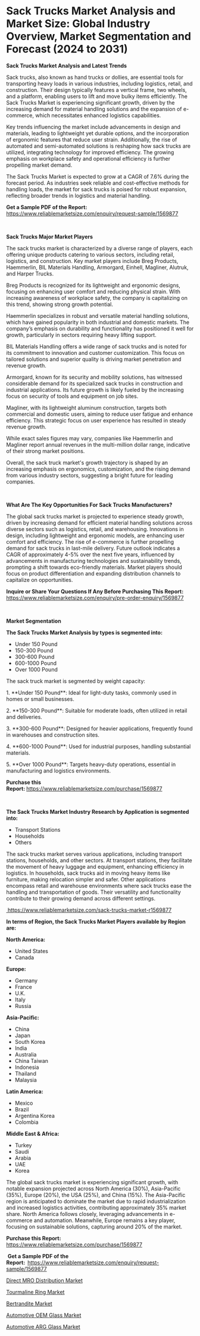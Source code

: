 <p><h1>Sack Trucks Market Analysis and Market Size: Global Industry Overview, Market Segmentation and Forecast (2024 to 2031)</h1></p><p><strong>Sack Trucks Market Analysis and Latest Trends</strong></p>
<p><p>Sack trucks, also known as hand trucks or dollies, are essential tools for transporting heavy loads in various industries, including logistics, retail, and construction. Their design typically features a vertical frame, two wheels, and a platform, enabling users to lift and move bulky items efficiently. The Sack Trucks Market is experiencing significant growth, driven by the increasing demand for material handling solutions and the expansion of e-commerce, which necessitates enhanced logistics capabilities.</p><p>Key trends influencing the market include advancements in design and materials, leading to lightweight yet durable options, and the incorporation of ergonomic features that reduce user strain. Additionally, the rise of automated and semi-automated solutions is reshaping how sack trucks are utilized, integrating technology for improved efficiency. The growing emphasis on workplace safety and operational efficiency is further propelling market demand.</p><p>The Sack Trucks Market is expected to grow at a CAGR of 7.6% during the forecast period. As industries seek reliable and cost-effective methods for handling loads, the market for sack trucks is poised for robust expansion, reflecting broader trends in logistics and material handling.</p></p>
<p><strong>Get a Sample PDF of the Report:&nbsp;</strong> <a href="https://www.reliablemarketsize.com/enquiry/request-sample/1569877?utm_campaign=1422&utm_medium=2&utm_source=Github&utm_content=ia&utm_term=14102024&utm_id=sack-trucks">https://www.reliablemarketsize.com/enquiry/request-sample/1569877</a></p>
<p>&nbsp;</p>
<p><strong>Sack Trucks Major Market Players</strong></p>
<p><p>The sack trucks market is characterized by a diverse range of players, each offering unique products catering to various sectors, including retail, logistics, and construction. Key market players include Breg Products, Haemmerlin, BIL Materials Handling, Armorgard, Einhell, Magliner, Alutruk, and Harper Trucks.</p><p>Breg Products is recognized for its lightweight and ergonomic designs, focusing on enhancing user comfort and reducing physical strain. With increasing awareness of workplace safety, the company is capitalizing on this trend, showing strong growth potential.</p><p>Haemmerlin specializes in robust and versatile material handling solutions, which have gained popularity in both industrial and domestic markets. The company’s emphasis on durability and functionality has positioned it well for growth, particularly in sectors requiring heavy lifting support.</p><p>BIL Materials Handling offers a wide range of sack trucks and is noted for its commitment to innovation and customer customization. This focus on tailored solutions and superior quality is driving market penetration and revenue growth.</p><p>Armorgard, known for its security and mobility solutions, has witnessed considerable demand for its specialized sack trucks in construction and industrial applications. Its future growth is likely fueled by the increasing focus on security of tools and equipment on job sites.</p><p>Magliner, with its lightweight aluminum construction, targets both commercial and domestic users, aiming to reduce user fatigue and enhance efficiency. This strategic focus on user experience has resulted in steady revenue growth.</p><p>While exact sales figures may vary, companies like Haemmerlin and Magliner report annual revenues in the multi-million dollar range, indicative of their strong market positions.</p><p>Overall, the sack truck market's growth trajectory is shaped by an increasing emphasis on ergonomics, customization, and the rising demand from various industry sectors, suggesting a bright future for leading companies.</p></p>
<p>&nbsp;</p>
<p><strong>What Are The Key Opportunities For Sack Trucks Manufacturers?</strong></p>
<p><p>The global sack trucks market is projected to experience steady growth, driven by increasing demand for efficient material handling solutions across diverse sectors such as logistics, retail, and warehousing. Innovations in design, including lightweight and ergonomic models, are enhancing user comfort and efficiency. The rise of e-commerce is further propelling demand for sack trucks in last-mile delivery. Future outlook indicates a CAGR of approximately 4-5% over the next five years, influenced by advancements in manufacturing technologies and sustainability trends, prompting a shift towards eco-friendly materials. Market players should focus on product differentiation and expanding distribution channels to capitalize on opportunities.</p></p>
<p><strong>Inquire or Share Your Questions If Any Before Purchasing This Report:</strong> <a href="https://www.reliablemarketsize.com/enquiry/pre-order-enquiry/1569877?utm_campaign=1422&utm_medium=2&utm_source=Github&utm_content=ia&utm_term=14102024&utm_id=sack-trucks">https://www.reliablemarketsize.com/enquiry/pre-order-enquiry/1569877</a></p>
<p>&nbsp;</p>
<p><strong>Market Segmentation</strong></p>
<p><strong>The Sack Trucks Market Analysis by types is segmented into:</strong></p>
<p><ul><li>Under 150 Pound</li><li>150-300 Pound</li><li>300-600 Pound</li><li>600-1000 Pound</li><li>Over 1000 Pound</li></ul></p>
<p><p>The sack truck market is segmented by weight capacity: </p><p>1. **Under 150 Pound**: Ideal for light-duty tasks, commonly used in homes or small businesses.</p><p>2. **150-300 Pound**: Suitable for moderate loads, often utilized in retail and deliveries.</p><p>3. **300-600 Pound**: Designed for heavier applications, frequently found in warehouses and construction sites.</p><p>4. **600-1000 Pound**: Used for industrial purposes, handling substantial materials.</p><p>5. **Over 1000 Pound**: Targets heavy-duty operations, essential in manufacturing and logistics environments.</p></p>
<p><strong>Purchase this Report:&nbsp;</strong><a href="https://www.reliablemarketsize.com/purchase/1569877?utm_campaign=1422&utm_medium=2&utm_source=Github&utm_content=ia&utm_term=14102024&utm_id=sack-trucks">https://www.reliablemarketsize.com/purchase/1569877</a></p>
<p>&nbsp;</p>
<p><strong>The Sack Trucks Market Industry Research by Application is segmented into:</strong></p>
<p><ul><li>Transport Stations</li><li>Households</li><li>Others</li></ul></p>
<p><p>The sack trucks market serves various applications, including transport stations, households, and other sectors. At transport stations, they facilitate the movement of heavy luggage and equipment, enhancing efficiency in logistics. In households, sack trucks aid in moving heavy items like furniture, making relocation simpler and safer. Other applications encompass retail and warehouse environments where sack trucks ease the handling and transportation of goods. Their versatility and functionality contribute to their growing demand across different settings.</p></p>
<p><a href="https://www.reliablemarketsize.com/sack-trucks-market-r1569877?utm_campaign=1422&utm_medium=2&utm_source=Github&utm_content=ia&utm_term=14102024&utm_id=sack-trucks">&nbsp;https://www.reliablemarketsize.com/sack-trucks-market-r1569877</a></p>
<p><strong>In terms of Region, the Sack Trucks Market Players available by Region are:</strong></p>
<p>
    <p> <strong> North America: </strong>
        <ul>
            <li>United States</li>
            <li>Canada</li>
        </ul>
        </p> 
    <p> <strong> Europe: </strong>
        <ul>
            <li>Germany</li>
            <li>France</li>
            <li>U.K.</li>
            <li>Italy</li>
            <li>Russia</li>
        </ul>
        </p> 
    <p> <strong> Asia-Pacific: </strong>
        <ul>
            <li>China</li>
            <li>Japan</li>
            <li>South Korea</li>
            <li>India</li>
            <li>Australia</li>
            <li>China Taiwan</li>
            <li>Indonesia</li>
            <li>Thailand</li>
            <li>Malaysia</li>
        </ul>
        </p> 
    <p> <strong> Latin America: </strong>
        <ul>
            <li>Mexico</li>
            <li>Brazil</li>
            <li>Argentina Korea</li>
            <li>Colombia</li>
        </ul>
        </p> 
    <p> <strong> Middle East & Africa: </strong>
        <ul>
            <li>Turkey</li>
            <li>Saudi</li>
            <li>Arabia</li>
            <li>UAE</li>
            <li>Korea</li>
        </ul>
    </p>
    </p>
<p><p>The global sack trucks market is experiencing significant growth, with notable expansion projected across North America (30%), Asia-Pacific (35%), Europe (20%), the USA (25%), and China (15%). The Asia-Pacific region is anticipated to dominate the market due to rapid industrialization and increased logistics activities, contributing approximately 35% market share. North America follows closely, leveraging advancements in e-commerce and automation. Meanwhile, Europe remains a key player, focusing on sustainable solutions, capturing around 20% of the market.</p></p>
<p><strong>Purchase this Report: </strong><a href="https://www.reliablemarketsize.com/purchase/1569877?utm_campaign=1422&utm_medium=2&utm_source=Github&utm_content=ia&utm_term=14102024&utm_id=sack-trucks">https://www.reliablemarketsize.com/purchase/1569877</a></p>
<p>&nbsp;<strong>Get a Sample PDF of the Report:&nbsp;&nbsp;</strong><a href="https://www.reliablemarketsize.com/enquiry/request-sample/1569877?utm_campaign=1422&utm_medium=2&utm_source=Github&utm_content=ia&utm_term=14102024&utm_id=sack-trucks">https://www.reliablemarketsize.com/enquiry/request-sample/1569877</a></p>
<p><strong></strong></p>
<p><p><a href="https://www.linkedin.com/pulse/direct-mro-distribution-market-overview-regional-outlook-competitive-dhhbc?trk=public_post_embed_feed-article-content&utm_campaign=1422&utm_medium=2&utm_source=Github&utm_content=ia&utm_term=14102024&utm_id=sack-trucks">Direct MRO Distribution Market</a></p><p><a href="https://github.com/connornew3y/Market-Research-Report-List-1/blob/main/tourmaline-ring-market.md?utm_campaign=1422&utm_medium=2&utm_source=Github&utm_content=ia&utm_term=14102024&utm_id=sack-trucks">Tourmaline Ring Market</a></p><p><a href="https://github.com/luxssbml/Market-Research-Report-List-1/blob/main/bertrandite-market.md?utm_campaign=1422&utm_medium=2&utm_source=Github&utm_content=ia&utm_term=14102024&utm_id=sack-trucks">Bertrandite Market</a></p><p><a href="https://www.linkedin.com/pulse/regional-adaptations-global-automotive-oem-glass-market-t1mle?trk=public_post_embed_feed-article-content&utm_campaign=1422&utm_medium=2&utm_source=Github&utm_content=ia&utm_term=14102024&utm_id=sack-trucks">Automotive OEM Glass Market</a></p><p><a href="https://www.linkedin.com/pulse/charting-future-comprehensive-analysis-global-automotive-arg-9ojxc?trk=public_post_embed_feed-article-content&utm_campaign=1422&utm_medium=2&utm_source=Github&utm_content=ia&utm_term=14102024&utm_id=sack-trucks">Automotive ARG Glass Market</a></p></p>
